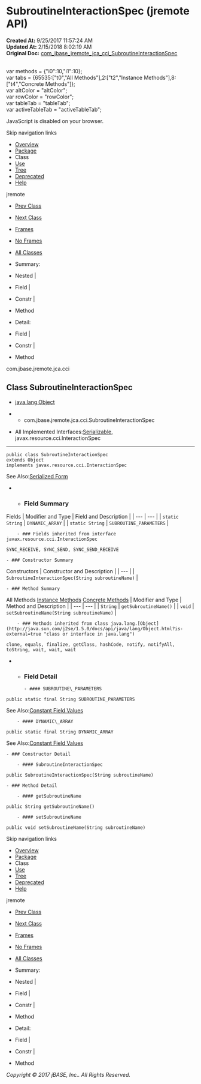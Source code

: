 # SubroutineInteractionSpec (jremote   API)

**Created At:** 9/25/2017 11:57:24 AM  
**Updated At:** 2/15/2018 8:02:19 AM  
**Original Doc:** [com_jbase_jremote_jca_cci_SubroutineInteractionSpec](https://docs.jbase.com/39259-cci/com_jbase_jremote_jca_cci_SubroutineInteractionSpec)  

<!--<br>    try {<br>        if (location.href.indexOf('is-external=true') == -1) {<br>            parent.document.title="SubroutineInteractionSpec (jremote   API)";<br>        }<br>    }<br>    catch(err) {<br>    }<br>//--><br>var methods = {"i0":10,"i1":10};<br>var tabs = {65535:["t0","All Methods"],2:["t2","Instance Methods"],8:["t4","Concrete Methods"]};<br>var altColor = "altColor";<br>var rowColor = "rowColor";<br>var tableTab = "tableTab";<br>var activeTableTab = "activeTableTab";
JavaScript is disabled on your browser.

Skip navigation links

- [Overview](../../../../../overview-summary.html)
- [Package](/39259-cci/com_jbase_jremote_jca_cci_package-summary)
- Class
- [Use](/39260-class-use/com_jbase_jremote_jca_cci_class-use_SubroutineInteractionSpec)
- [Tree](/39259-cci/com_jbase_jremote_jca_cci_package-tree)
- [Deprecated](../../../../../deprecated-list.html)
- [Help](../../../../../help-doc.html)


jremote <br>

- [Prev Class](/39259-cci/com_jbase_jremote_jca_cci_DynamicArrayRecord "interface in com.jbase.jremote.jca.cci")
- [Next Class](/39259-cci/com_jbase_jremote_jca_cci_SubroutineParametersRecord "interface in com.jbase.jremote.jca.cci")


- [Frames](../../../../../index.html?com/jbase/jremote/jca/cci//39259-cci/com_jbase_jremote_jca_cci_SubroutineInteractionSpec)
- [No Frames](/39259-cci/com_jbase_jremote_jca_cci_SubroutineInteractionSpec)


- [All Classes](../../../../../allclasses-noframe.html)


<!--<br>  allClassesLink = document.getElementById("allclasses\_navbar\_top");<br>  if(window==top) {<br>    allClassesLink.style.display = "block";<br>  }<br>  else {<br>    allClassesLink.style.display = "none";<br>  }<br>  //-->

- Summary:
- Nested |
- Field |
- Constr |
- Method


- Detail:
- Field |
- Constr |
- Method

com.jbase.jremote.jca.cci

## Class SubroutineInteractionSpec

- [java.lang.Object](http://java.sun.com/j2se/1.5.0/docs/api/java/lang/Object.html?is-external=true "class or interface in java.lang")
- - com.jbase.jremote.jca.cci.SubroutineInteractionSpec


- All Implemented Interfaces:[Serializable](http://java.sun.com/j2se/1.5.0/docs/api/java/io/Serializable.html?is-external=true "class or interface in java.io"), javax.resource.cci.InteractionSpec
* * *


```
public class SubroutineInteractionSpec
extends Object
implements javax.resource.cci.InteractionSpec
```
See Also:[Serialized Form](../../../../../serialized-form.html#com.jbase.jremote.jca.cci.SubroutineInteractionSpec)

- - ### Field Summary


Fields | Modifier and Type | Field and Description |
| --- | --- |
| `static String` | `DYNAMIC_ARRAY`  |
| `static String` | `SUBROUTINE_PARAMETERS`  |


        - ### Fields inherited from interface javax.resource.cci.InteractionSpec
`SYNC_RECEIVE, SYNC_SEND, SYNC_SEND_RECEIVE`


    - ### Constructor Summary


Constructors | Constructor and Description |
| --- |
| `SubroutineInteractionSpec(String subroutineName)`  |


    - ### Method Summary


All Methods [Instance Methods](javascript:show%282%29;) [Concrete Methods](javascript:show%288%29;) | Modifier and Type | Method and Description |
| --- | --- |
| `String` | `getSubroutineName()`  |
| `void` | `setSubroutineName(String subroutineName)`  |


        - ### Methods inherited from class java.lang.[Object](http://java.sun.com/j2se/1.5.0/docs/api/java/lang/Object.html?is-external=true "class or interface in java.lang")
`clone, equals, finalize, getClass, hashCode, notify, notifyAll, toString, wait, wait, wait`

- - ### Field Detail

        - #### SUBROUTINE\_PARAMETERS

```
public static final String SUBROUTINE_PARAMETERS
```
See Also:[Constant Field Values](../../../../../constant-values.html#com.jbase.jremote.jca.cci.SubroutineInteractionSpec.SUBROUTINE_PARAMETERS)


        - #### DYNAMIC\_ARRAY

```
public static final String DYNAMIC_ARRAY
```
See Also:[Constant Field Values](../../../../../constant-values.html#com.jbase.jremote.jca.cci.SubroutineInteractionSpec.DYNAMIC_ARRAY)


    - ### Constructor Detail

        - #### SubroutineInteractionSpec

```
public SubroutineInteractionSpec(String subroutineName)
```


    - ### Method Detail

        - #### getSubroutineName

```
public String getSubroutineName()
```


        - #### setSubroutineName

```
public void setSubroutineName(String subroutineName)
```

Skip navigation links

- [Overview](../../../../../overview-summary.html)
- [Package](/39259-cci/com_jbase_jremote_jca_cci_package-summary)
- Class
- [Use](/39260-class-use/com_jbase_jremote_jca_cci_class-use_SubroutineInteractionSpec)
- [Tree](/39259-cci/com_jbase_jremote_jca_cci_package-tree)
- [Deprecated](../../../../../deprecated-list.html)
- [Help](../../../../../help-doc.html)


jremote <br>

- [Prev Class](/39259-cci/com_jbase_jremote_jca_cci_DynamicArrayRecord "interface in com.jbase.jremote.jca.cci")
- [Next Class](/39259-cci/com_jbase_jremote_jca_cci_SubroutineParametersRecord "interface in com.jbase.jremote.jca.cci")


- [Frames](../../../../../index.html?com/jbase/jremote/jca/cci//39259-cci/com_jbase_jremote_jca_cci_SubroutineInteractionSpec)
- [No Frames](/39259-cci/com_jbase_jremote_jca_cci_SubroutineInteractionSpec)


- [All Classes](../../../../../allclasses-noframe.html)


<!--<br>  allClassesLink = document.getElementById("allclasses\_navbar\_bottom");<br>  if(window==top) {<br>    allClassesLink.style.display = "block";<br>  }<br>  else {<br>    allClassesLink.style.display = "none";<br>  }<br>  //-->

- Summary:
- Nested |
- Field |
- Constr |
- Method


- Detail:
- Field |
- Constr |
- Method

*Copyright © 2017 jBASE, Inc.. All Rights Reserved.*
